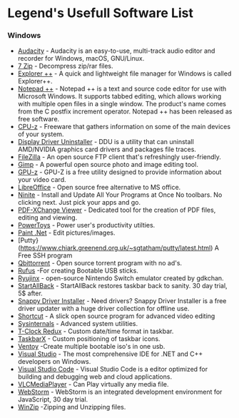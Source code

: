 # Legend's Usefull Software List

  ### Windows  
  *  [Audacity](https://www.audacityteam.org/) - Audacity is an easy-to-use, multi-track audio editor and recorder for Windows, macOS, GNU/Linux.  
  *  [7 Zip](http://www.7-zip.org/) - Decompress zip/rar files.
  *  [Explorer ++](https://explorerplusplus.com/) - A quick and lightweight file manager for Windows is called Explorer++.
  *  [Notepad ++](https://notepad-plus-plus.org/) - Notepad ++ is a text and source code editor for use with Microsoft Windows. It supports tabbed editing, which allows working with multiple open files in a single window. The product's name comes from the C postfix increment operator. Notepad ++ has been released as free software.
  *  [CPU-z](https://www.cpuid.com/softwares/cpu-z.html) - Freeware that gathers information on some of the main devices of your system.
  *  [Display Driver Uninstaller](https://www.guru3d.com/files-details/display-driver-uninstaller-download.html) - DDU is a utility that can uninstall AMD/NVIDIA graphics card drivers and packages file traces.  
  *  [FileZilla](https://filezilla-project.org/) - An open source FTP client that's refreshingly user-friendly.
  *  [Gimp](https://www.gimp.org/) - A powerful open source photo and image editing tool.
  *  [GPU-z](https://www.techpowerup.com/gpuz/) - GPU-Z is a free utility designed to provide information about your video card.
  *  [LibreOffice](https://www.libreoffice.org/) - Open source free alternative to MS office.
  *  [Ninite](https://ninite.com/) - Install and Update All Your Programs at Once No toolbars. No clicking next. Just pick your apps and go.   
  *  [PDF-XChange Viewer](http://www.tracker-software.com) - Dedicated tool for the creation of PDF files, editing and viewing.
  *  [PowerToys](https://docs.microsoft.com/en-us/windows/powertoys/) - Power user's productivity utilties.
  *  [Paint .Net](http://www.getpaint.net/) - Edit pictures/images.
  *  [Putty} (https://www.chiark.greenend.org.uk/~sgtatham/putty/latest.html) A Free SSH program 
  *  [Qbittorrent](https://www.qbittorrent.org/) - Open source torrent program with no ad's.
  *  [Rufus](https://rufus.ie/en/)       -For creating Bootable USB sticks.  
  *  [Ryujinx](https://github.com/Ryujinx/Ryujinx) - open-source Nintendo Switch emulator created by gdkchan.  
  *  [StartAllBack](https://www.startallback.com/) - StartAllBack restores taskbar back to sanity. 30 day trial, 5$ after.
  *  [Snappy Driver Installer](https://sdi-tool.org/) - Need drivers? Snappy Driver Installer is a free driver updater with a huge driver collection for offline use.  
  *  [Shortcut](https://shotcut.org/) - A slick open source program for advanced video editing
  *  [Sysinternals](https://docs.microsoft.com/en-us/sysinternals/) - Advanced system utilities.
  *  [T-Clock Redux](https://github.com/White-Tiger/T-Clock) - Custom date/time format in taskbar.
  *  [TaskbarX](https://github.com/ChrisAnd1998/TaskbarX) - Custom positioning of taskbar icons.
  *  [Ventoy](https://www.ventoy.net/en/index.html) -Create multiple bootable iso's in one usb.
  *  [Visual Studio](https://visualstudio.microsoft.com/) - The most comprehensive IDE for .NET and C++ developers on Windows.
  *  [Visual Studio Code](https://code.visualstudio.com/) - Visual Studio Code is a editor optimized for building and debugging web and cloud applications.
  *  [VLCMediaPlayer](https://www.videolan.org/vlc/) - Can Play virtually any media file.
  *  [WebStorm](https://www.jetbrains.com/webstorm/) - WebStorm is an integrated development environment for JavaScript, 30 day trial.
  *  [WinZip](https://www.winzip.com/)   -Zipping and Unzipping files.  
